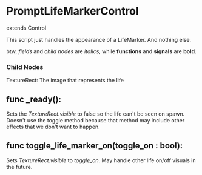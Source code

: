 # PromptLifeMarkerControl
extends Control

This script just handles the appearance of a LifeMarker. And nothing else.

btw, _fields_ and _child nodes_ are _italics_, while **functions** and **signals** are **bold**.

### Child Nodes
TextureRect: The image that represents the life

## func _ready():
Sets the _TextureRect.visible_ to false so the life can't be seen on spawn. Doesn't use the toggle method because that method may include other effects that we don't want to happen.
	
## func toggle_life_marker_on(toggle_on : bool):
Sets _TextureRect.visible_ to _toggle_on_. May handle other life on/off visuals in the future.
